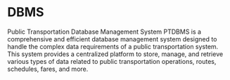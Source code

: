 # DBMS
Public Transportation Database Management System
 PTDBMS is a comprehensive and efficient database management system designed to handle the complex data requirements of a public transportation system. This system provides a centralized platform to store, manage, and retrieve various types of data related to public transportation operations, routes, schedules, fares, and more.
